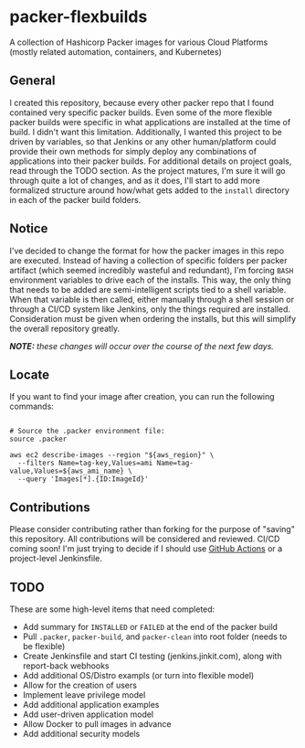 # packer-flexbuilds
A collection of Hashicorp Packer images for various Cloud Platforms (mostly related automation, containers, and Kubernetes)

## General

I created this repository, because every other packer repo that I found contained very specific packer builds. Even some of the more flexible packer builds were specific in what applications are installed at the time of build. I didn't want this limitation. Additionally, I wanted this project to be driven by variables, so that Jenkins or any other human/platform could provide their own methods for simply deploy any combinations of applications into their packer builds. For additional details on project goals, read through the TODO section. As the project matures, I'm sure it will go through quite a lot of changes, and as it does, I'll start to add more formalized structure around how/what gets added to the `install` directory in each of the packer build folders.

## Notice

I've decided to change the format for how the packer images in this repo are executed. Instead of having a collection of specific folders per packer artifact (which seemed incredibly wasteful and redundant), I'm forcing `BASH` environment variables to drive each of the installs. This way, the only thing that needs to be added are semi-intelligent scripts tied to a shell variable. When that variable is then called, either manually through a shell session or through a CI/CD system like Jenkins, only the things required are installed. Consideration must be given when ordering the installs, but this will simplify the overall repository greatly.

***NOTE:*** *these changes will occur over the course of the next few days.*

## Locate

If you want to find your image after creation, you can run the following commands:
```

# Source the .packer environment file:
source .packer

aws ec2 describe-images --region "${aws_region}" \
  --filters Name=tag-key,Values=ami Name=tag-value,Values=${aws_ami_name} \
  --query 'Images[*].{ID:ImageId}'
```

## Contributions

Please consider contributing rather than forking for the purpose of "saving" this repository. All contributions will be considered and reviewed. CI/CD coming soon! I'm just trying to decide if I should use [GitHub Actions](https://github.com/features/actions) or a project-level Jenkinsfile.

## TODO

These are some high-level items that need completed:
- Add summary for `INSTALLED` or `FAILED` at the end of the packer build
- Pull `.packer`, `packer-build`, and `packer-clean` into root folder (needs to be flexible)
- Create Jenkinsfile and start CI testing (jenkins.jinkit.com), along with report-back webhooks
- Add additional OS/Distro exampls (or turn into flexible model)
- Allow for the creation of users
- Implement leave privilege model
- Add additional application examples
- Add user-driven application model
- Allow Docker to pull images in advance
- Add additional security models
